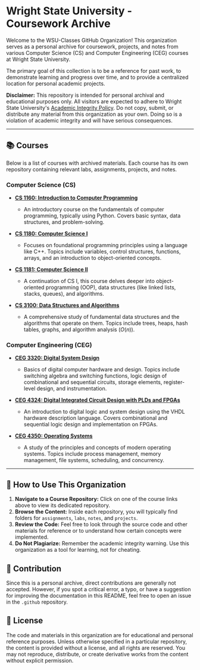 
# Wright State University - Coursework Archive

Welcome to the WSU-Classes GitHub Organization\! This organization serves as a personal archive for coursework, projects, and notes from various Computer Science (CS) and Computer Engineering (CEG) courses at Wright State University.

The primary goal of this collection is to be a reference for past work, to demonstrate learning and progress over time, and to provide a centralized location for personal academic projects.

**Disclaimer:** This repository is intended for personal archival and educational purposes only. All visitors are expected to adhere to Wright State University's [Academic Integrity Policy](https://www.google.com/search?q=https://www.wright.edu/community-standards-and-student-conduct/academic-integrity). Do not copy, submit, or distribute any material from this organization as your own. Doing so is a violation of academic integrity and will have serious consequences.

-----

## 📚 Courses

Below is a list of courses with archived materials. Each course has its own repository containing relevant labs, assignments, projects, and notes.

### Computer Science (CS)

  * **[CS 1160: Introduction to Computer Programming](https://github.com/WSU-Classes/CS1160)**

      * An introductory course on the fundamentals of computer programming, typically using Python. Covers basic syntax, data structures, and problem-solving.

  * **[CS 1180: Computer Science I](https://github.com/WSU-Classes/CS1180)**

      * Focuses on foundational programming principles using a language like C++. Topics include variables, control structures, functions, arrays, and an introduction to object-oriented concepts.

  * **[CS 1181: Computer Science II](https://github.com/WSU-Classes/CS1181)**

      * A continuation of CS I, this course delves deeper into object-oriented programming (OOP), data structures (like linked lists, stacks, queues), and algorithms.

  * **[CS 3100: Data Structures and Algorithms](https://github.com/WSU-Classes/CS3100)**

      * A comprehensive study of fundamental data structures and the algorithms that operate on them. Topics include trees, heaps, hash tables, graphs, and algorithm analysis ($O(n)$).

### Computer Engineering (CEG)

  * **[CEG 3320: Digital System Design](https://github.com/WSU-Classes/CEG3320)**

      * Basics of digital computer hardware and design. Topics include switching algebra and switching functions, logic design of combinational and sequential circuits, storage elements, register-level design, and instrumentation.

  * **[CEG 4324: Digital Integrated Circuit Design with PLDs and FPGAs](https://github.com/WSU-Classes/CEG4324)**

      * An introduction to digital logic and system design using the VHDL hardware description language. Covers combinational and sequential logic design and implementation on FPGAs.

  * **[CEG 4350: Operating Systems](https://github.com/WSU-Classes/CEG4350)**

      * A study of the principles and concepts of modern operating systems. Topics include process management, memory management, file systems, scheduling, and concurrency.

-----

## 🧭 How to Use This Organization

1.  **Navigate to a Course Repository:** Click on one of the course links above to view its dedicated repository.
2.  **Browse the Content:** Inside each repository, you will typically find folders for `assignments`, `labs`, `notes`, and `projects`.
3.  **Review the Code:** Feel free to look through the source code and other materials for reference or to understand how certain concepts were implemented.
4.  **Do Not Plagiarize:** Remember the academic integrity warning. Use this organization as a tool for learning, not for cheating.

## 🤝 Contribution

Since this is a personal archive, direct contributions are generally not accepted. However, if you spot a critical error, a typo, or have a suggestion for improving the documentation in this README, feel free to open an issue in the `.github` repository.

## 📜 License

The code and materials in this organization are for educational and personal reference purposes. Unless otherwise specified in a particular repository, the content is provided without a license, and all rights are reserved. You may not reproduce, distribute, or create derivative works from the content without explicit permission.

